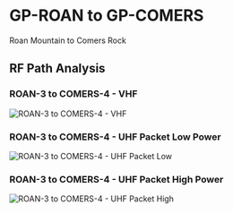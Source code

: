 # GP-ROAN to GP-COMERS

Roan Mountain to Comers Rock

## RF Path Analysis

### ROAN-3 to COMERS-4 - VHF

![ROAN-3 to COMERS-4 - VHF](../_static/rf-path-analysis/07-roan-3-to-comers-4-vhf.png)

### ROAN-3 to COMERS-4 - UHF Packet Low Power

![ROAN-3 to COMERS-4 - UHF Packet Low](../_static/rf-path-analysis/08-roan-3-to-comers-4-uhf-pkt-low.png)

### ROAN-3 to COMERS-4 - UHF Packet High Power

![ROAN-3 to COMERS-4 - UHF Packet High](../_static/rf-path-analysis/09-roan-3-to-comers-4-uhf-pkt-high.png)
